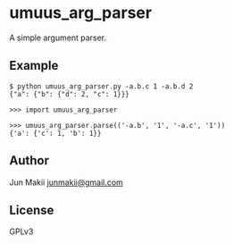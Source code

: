 
umuus_arg_parser
================

A simple argument parser.

Example
-------

    $ python umuus_arg_parser.py -a.b.c 1 -a.b.d 2
    {"a": {"b": {"d": 2, "c": 1}}}

    >>> import umuus_arg_parser

    >>> umuus_arg_parser.parse(('-a.b', '1', '-a.c', '1'))
    {'a': {'c': 1, 'b': 1}}



Author
------

Jun Makii <junmakii@gmail.com>

License
-------

GPLv3
